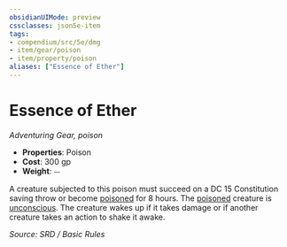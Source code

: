 ```yaml
---
obsidianUIMode: preview
cssclasses: json5e-item
tags:
- compendium/src/5e/dmg
- item/gear/poison
- item/property/poison
aliases: ["Essence of Ether"]
---
```

# Essence of Ether
*Adventuring Gear, poison*  

- **Properties**: Poison
- **Cost**: 300 gp
- **Weight**: ⏤

A creature subjected to this poison must succeed on a DC 15 Constitution saving throw or become [poisoned](Conditions.md#poisoned) for 8 hours. The [poisoned](Conditions.md#poisoned) creature is [unconscious](Conditions.md#unconscious). The creature wakes up if it takes damage or if another creature takes an action to shake it awake.

*Source: SRD / Basic Rules*